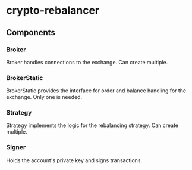 # crypto-rebalancer

## Components

### Broker

Broker handles connections to the exchange. Can create multiple.

### BrokerStatic

BrokerStatic provides the interface for order and balance handling for the exchange. Only one is needed.

### Strategy

Strategy implements the logic for the rebalancing strategy. Can create multiple.

### Signer

Holds the account's private key and signs transactions.